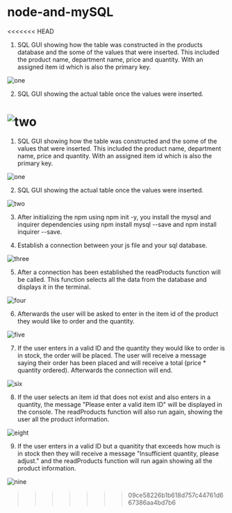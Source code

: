 # node-and-mySQL

<<<<<<< HEAD
1. SQL GUI showing how the table was constructed in the products database and the some of the values that were inserted. This included the product name, department name, price and quantity. With an assigned item id which is also the primary key. 

![one](/images/one.png?raw=true "SQL GUI")

2. SQL GUI showing the actual table once the values were inserted. 

![two](/images/two.png?raw=true "SQL table")
=======
1. SQL GUI showing how the table was constructed and the some of the values that were inserted. This included the product name, department name, price and quantity. With an assigned item id which is also the primary key. 

![one](/images/one.png?raw=true "SQI GUI")

2. SQL GUI showing the actual table once the values were inserted. 

![two](/images/two.png?raw=true "SQL Table")

3. After initializing the npm using npm init -y, you install the mysql and inquirer dependencies using npm install mysql --save and npm install inquirer --save. 

4. Establish a connection between your js file and your sql database. 

![three](/images/three.png?raw=true "Connection Established")

5. After a connection has been established the readProducts function will be called. This function selects all the data from the database and displays it in the terminal. 

![four](/images/four.png?raw=true "Products Displayed")

6. Afterwards the user will be asked to enter in the item id of the product they would like to order and the quantity. 

![five](/images/five.png?raw=true "User Prompt Questions")

7. If the user enters in a valid ID and the quantity they would like to order is in stock, the order will be placed. The user will receive a message saying their order has been placed and will receive a total (price * quantity ordered). Afterwards the connection will end. 

![six](/images/six.png?raw=true "Order Processed!")

8. If the user selects an item id that does not exist and also enters in a quantity, the message "Please enter a valid item ID" will be displayed in the console. The readProducts function will also run again, showing the user all the product information. 

![eight](/images/eight.png?raw=true "Invalid Item ID")

9. If the user enters in a valid ID but a quanitity that exceeds how much is in stock then they will receive a message "Insufficient quantity, please adjust." and the readProducts function will run again showing all the product information. 

![nine](/images/nine.png?raw=true "Invalid Quantity")


>>>>>>> 09ce58226b1b618d757c44761d667386aa4bd7b6

